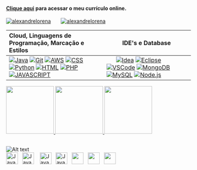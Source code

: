 <!DOCTYPE html>
<html lang="pt-br">
<head>
	<meta charset="UTF-8">
	<meta name="viewport" content="width=device-width, initial-scale=1">
    <link rel="stylesheet" type="text/css" href="estilo.css">
</head>
<body>


#### [Clique aqui](https://alexandrelorena.github.io/index.html#home) para acessar o meu currículo online.


[![alexandrelorena](https://img.shields.io/badge/alexandre-lorena-blue)](https://github.com/alexandrelorena?tab=repositories)&nbsp;&nbsp;&nbsp;&nbsp;&nbsp;&nbsp;&nbsp;[![alexandrelorena](https://wakatime.com/badge/user/53fb849d-9501-4f2c-90d1-a4aeaa90ef65.svg)](https://wakatime.com/@53fb849d-9501-4f2c-90d1-a4aeaa90ef65)

| Cloud, Linguagens de Programação, Marcação e Estilos | &nbsp;&nbsp;&nbsp;&nbsp;&nbsp;&nbsp;&nbsp;&nbsp;&nbsp;&nbsp;IDE's e Database |
| :------------------------------------------------- | :---------------- |
| [![Java](https://skillicons.dev/icons?i=java)](https://github.com/alexandrelorena/JavaEssencial)&nbsp;[![Git](https://skillicons.dev/icons?i=git)](https://github.com/alexandrelorena?tab=repositories)&nbsp;[![AWS](https://skillicons.dev/icons?i=aws)](https://github.com/alexandrelorena?tab=repositories)&nbsp;[![CSS](https://skillicons.dev/icons?i=css)](https://github.com/alexandrelorena/alexandrelorena.github.io)&nbsp;[![Python](https://skillicons.dev/icons?i=python)](https://github.com/alexandrelorena/Python)&nbsp;[![HTML](https://skillicons.dev/icons?i=html)](https://github.com/alexandrelorena/alexandrelorena.github.io)&nbsp;[![PHP](https://skillicons.dev/icons?i=php)](https://github.com/alexandrelorena?tab=repositories)&nbsp;[![JAVASCRIPT](https://skillicons.dev/icons?i=javascript)](https://github.com/alexandrelorena?tab=repositories) |&nbsp;&nbsp;&nbsp;&nbsp;&nbsp;&nbsp;[![Idea](https://skillicons.dev/icons?i=idea)](https://github.com/alexandrelorena?tab=repositories)&nbsp;[![Eclipse](https://skillicons.dev/icons?i=eclipse)](https://github.com/alexandrelorena?tab=repositories)&nbsp;[![VSCode](https://skillicons.dev/icons?i=vscode)](https://github.com/alexandrelorena?tab=repositories)&nbsp;[![MongoDB](https://skillicons.dev/icons?i=mongodb)](https://github.com/alexandrelorena?tab=repositories)&nbsp;[![MySQL](https://skillicons.dev/icons?i=mysql)](https://github.com/alexandrelorena?tab=repositories)&nbsp;[![Node.js](https://skillicons.dev/icons?i=nodejs)](https://github.com/alexandrelorena?tab=repositories) |


<div>
<!--git status-->
<a href="https://github-readme-stats.vercel.app/api?username=alexandrelorena&show_icons=true&theme=react">
<img height="130" src="https://github-readme-stats.vercel.app/api?username=alexandrelorena&show_icons=true&theme=react"></a><!--most used languages--><a href="https://github-readme-stats.vercel.app/api/top-langs/?username=alexandrelorena&hide=TeX&layout=donut&theme=react&size_weight=0.5&count_weight=0.5">
<img height="130" src="https://github-readme-stats.vercel.app/api/top-langs/?username=alexandrelorena&hide=TeX&layout=donut&theme=react&size_weight=0.5&count_weight=0.5"></a><!--wakatime--><a href = "https://wakatime.com/alexandrelorena"> <img height="130" src="https://github-readme-stats.vercel.app/api/wakatime?username=@alexandrelorena&v=2&theme=react"></a>
</div>
<br>


![Alt text](https://spotify-recently-played-readme.vercel.app/api?user=22auh44sgodxcezzorqr3pmsy&width=795&count=3&unique=true&) 
<br>
    <a href="mailto:alexandre.lorena@gmail.com"
    onmouseover="this.getElementsByTagName('img')[0].src='//cdn.simpleicons.org/gmail'"
    onmouseout="this.getElementsByTagName('img')[0].src='//cdn.simpleicons.org/gmail/gray'">
    <img src="https://cdn.simpleicons.org/gmail" alt="Java" width="32" height="32"></a>&nbsp;&nbsp;
    <a href="https://www.instagram.com/alexandre_lorena/"
    onmouseover="this.getElementsByTagName('img')[0].src='//cdn.simpleicons.org/instagram'"
    onmouseout="this.getElementsByTagName('img')[0].src='//cdn.simpleicons.org/instagram/gray'">
    <img src="https://cdn.simpleicons.org/instagram" alt="Java" width="32" height="32"></a> &nbsp;&nbsp;
    <a href="https://www.linkedin.com/in/alexandreluizlorena/"
    onmouseover="this.getElementsByTagName('img')[0].src='//cdn.simpleicons.org/linkedin'"
    onmouseout="this.getElementsByTagName('img')[0].src='//cdn.simpleicons.org/linkedin/gray'">
    <img src="https://cdn.simpleicons.org/linkedin" alt="Java" width="32" height="32"></a>&nbsp;&nbsp;
    <a href="https://twitter.com/alefaith"
    onmouseover="this.getElementsByTagName('img')[0].src='//cdn.simpleicons.org/twitter'"
    onmouseout="this.getElementsByTagName('img')[0].src='//cdn.simpleicons.org/twitter/gray'">
    <img src="https://cdn.simpleicons.org/twitter" alt="Java" width="32" height="32"></a>&nbsp;&nbsp;
    <a href="https://www.youtube.com/@alefaith2008/featured"
    onmouseover="this.getElementsByTagName('img')[0].src='//cdn.simpleicons.org/youtube'"
    onmouseout="this.getElementsByTagName('img')[0].src='//cdn.simpleicons.org/youtube/gray'">
    <img src="https://cdn.simpleicons.org/youtube" width="32" height="32"></a>&nbsp;&nbsp;
    <a href="https://steamcommunity.com/id/alexandrelorena/"
    onmouseover="this.getElementsByTagName('img')[0].src='//cdn.simpleicons.org/steam/'"
    onmouseout="this.getElementsByTagName('img')[0].src='//cdn.simpleicons.org/steam/white'">
    <img src="https://cdn.simpleicons.org/steam/gray" width="32" height="32"></a>&nbsp;&nbsp;
    <a href="https://discord.com/channels/alelorena"
    onmouseover="this.getElementsByTagName('img')[0].src='//cdn.simpleicons.org/discord'"
    onmouseout="this.getElementsByTagName('img')[0].src='//cdn.simpleicons.org/discord/gray'">
    <img src="https://cdn.simpleicons.org/discord" width="32" height="32"></a> 

    
</body>
</html>
